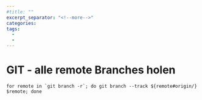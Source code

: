 ```yaml
---
#title: ""
excerpt_separator: "<!--more-->"
categories:
tags:
  - 
  - 
---
```



# GIT - alle remote Branches holen

    for remote in `git branch -r`; do git branch --track ${remote#origin/} $remote; done




